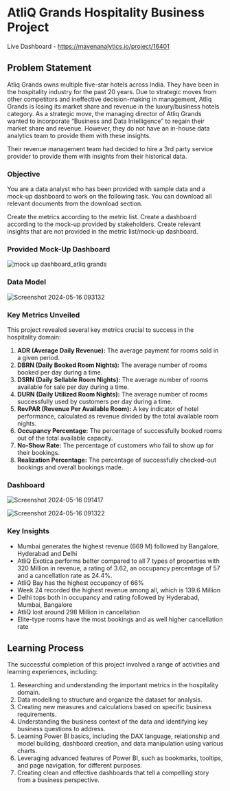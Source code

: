 # AtliQ Grands Hospitality Business Project

Live Dashboard - https://mavenanalytics.io/project/16401

## Problem Statement

Atliq Grands owns multiple five-star hotels across India. They have been in the hospitality industry for the past 20 years. Due to strategic moves from other competitors and ineffective decision-making in management, Atliq Grands is losing its market share and revenue in the luxury/business hotels category. As a strategic move, the managing director of Atliq Grands wanted to incorporate “Business and Data Intelligence” to regain their market share and revenue. However, they do not have an in-house data analytics team to provide them with these insights.

Their revenue management team had decided to hire a 3rd party service provider to provide them with insights from their historical data.

### Objective

You are a data analyst who has been provided with sample data and a mock-up dashboard to work on the following task. You can download all relevant documents from the download section.

Create the metrics according to the metric list.
Create a dashboard according to the mock-up provided by stakeholders.
Create relevant insights that are not provided in the metric list/mock-up dashboard.

### Provided Mock-Up Dashboard

![mock up dashboard_atliq grands](https://github.com/Jayant-Projects/Atliq_Grand_Hospitality_Analysis/assets/142287323/16aba1c9-3548-45d0-b84b-95202e1f826e)


### Data Model

![Screenshot 2024-05-16 093132](https://github.com/Jayant-Projects/Atliq_Grand_Hospitality_Analysis/assets/142287323/521ca642-b56e-4828-824c-c960e6fa1162)

### Key Metrics Unveiled

This project revealed several key metrics crucial to success in the hospitality domain:

1. **ADR (Average Daily Revenue):** The average payment for rooms sold in a given period.
2. **DBRN (Daily Booked Room Nights):** The average number of rooms booked per day during a time.
3. **DSRN (Daily Sellable Room Nights):** The average number of rooms available for sale per day during a time.
4. **DURN (Daily Utilized Room Nights):** The average number of rooms successfully used by customers per day during a time.
5. **RevPAR (Revenue Per Available Room):** A key indicator of hotel performance, calculated as revenue divided by the total available room nights.
6. **Occupancy Percentage:** The percentage of successfully booked rooms out of the total available capacity.
7. **No-Show Rate:** The percentage of customers who fail to show up for their bookings.
8. **Realization Percentage:** The percentage of successfully checked-out bookings and overall bookings made.

### Dashboard

![Screenshot 2024-05-16 091417](https://github.com/Jayant-Projects/Atliq_Grand_Hospitality_Analysis/assets/142287323/fcaf4adb-975d-4426-a0d9-89127a06087e)

![Screenshot 2024-05-16 091322](https://github.com/Jayant-Projects/Atliq_Grand_Hospitality_Analysis/assets/142287323/5565db83-f5ac-4552-8a05-868a213a7fd1)

### Key Insights

* Mumbai generates the highest revenue (669 M) followed by Bangalore, Hyderabad and Delhi
* AtliQ Exotica performs better compared to all 7 types of properties with 320 Million in revenue, a rating of 3.62, an occupancy percentage of 57 and a cancellation rate as 24.4%.
* AtliQ Bay has the highest occupancy of 66%
* Week 24 recorded the highest revenue among all, which is 139.6 Million
* Delhi tops both in occupancy and rating followed by Hyderabad, Mumbai, Bangalore
* AtliQ lost around 298 Million in cancellation
* Elite-type rooms have the most bookings and as well higher cancellation rate

## Learning Process

The successful completion of this project involved a range of activities and learning experiences, including:

1. Researching and understanding the important metrics in the hospitality domain.
2. Data modelling to structure and organize the dataset for analysis.
3. Creating new measures and calculations based on specific business requirements.
4. Understanding the business context of the data and identifying key business questions to address.
5. Learning Power BI basics, including the DAX language, relationship and model building, dashboard creation, and data manipulation using various charts.
6. Leveraging advanced features of Power BI, such as bookmarks, tooltips, and page navigation, for different purposes.
7. Creating clean and effective dashboards that tell a compelling story from a business perspective.

